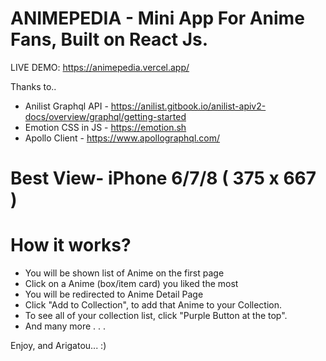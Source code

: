 # ANIMEPEDIA - Mini App For Anime Fans, Built on React Js.
LIVE DEMO: https://animepedia.vercel.app/

Thanks to..
- Anilist Graphql API - https://anilist.gitbook.io/anilist-apiv2-docs/overview/graphql/getting-started
- Emotion CSS in JS - https://emotion.sh
- Apollo Client - https://www.apollographql.com/

# Best View- iPhone 6/7/8 ( 375 x 667 )


# How it works?
- You will be shown list of Anime on the first page
- Click on a Anime (box/item card) you liked the most
- You will be redirected to Anime Detail Page
- Click "Add to Collection", to add that Anime to your Collection.
- To see all of your collection list, click "Purple Button at the top".
- And many more . . .


Enjoy, and Arigatou... :)
